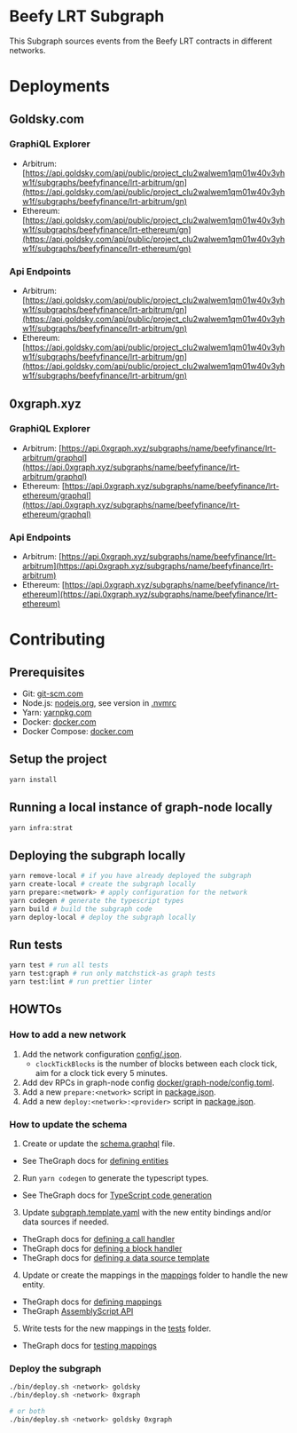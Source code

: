 # Beefy LRT Subgraph

This Subgraph sources events from the Beefy LRT contracts in different networks.

# Deployments

## Goldsky.com

### GraphiQL Explorer

- Arbitrum: [https://api.goldsky.com/api/public/project_clu2walwem1qm01w40v3yhw1f/subgraphs/beefyfinance/lrt-arbitrum/gn](https://api.goldsky.com/api/public/project_clu2walwem1qm01w40v3yhw1f/subgraphs/beefyfinance/lrt-arbitrum/gn)
- Ethereum: [https://api.goldsky.com/api/public/project_clu2walwem1qm01w40v3yhw1f/subgraphs/beefyfinance/lrt-ethereum/gn](https://api.goldsky.com/api/public/project_clu2walwem1qm01w40v3yhw1f/subgraphs/beefyfinance/lrt-ethereum/gn)

### Api Endpoints

- Arbitrum: [https://api.goldsky.com/api/public/project_clu2walwem1qm01w40v3yhw1f/subgraphs/beefyfinance/lrt-arbitrum/gn](https://api.goldsky.com/api/public/project_clu2walwem1qm01w40v3yhw1f/subgraphs/beefyfinance/lrt-arbitrum/gn)
- Ethereum: [https://api.goldsky.com/api/public/project_clu2walwem1qm01w40v3yhw1f/subgraphs/beefyfinance/lrt-arbitrum/gn](https://api.goldsky.com/api/public/project_clu2walwem1qm01w40v3yhw1f/subgraphs/beefyfinance/lrt-arbitrum/gn)

## 0xgraph.xyz

### GraphiQL Explorer

- Arbitrum: [https://api.0xgraph.xyz/subgraphs/name/beefyfinance/lrt-arbitrum/graphql](https://api.0xgraph.xyz/subgraphs/name/beefyfinance/lrt-arbitrum/graphql)
- Ethereum: [https://api.0xgraph.xyz/subgraphs/name/beefyfinance/lrt-ethereum/graphql](https://api.0xgraph.xyz/subgraphs/name/beefyfinance/lrt-ethereum/graphql)

### Api Endpoints

- Arbitrum: [https://api.0xgraph.xyz/subgraphs/name/beefyfinance/lrt-arbitrum](https://api.0xgraph.xyz/subgraphs/name/beefyfinance/lrt-arbitrum)
- Ethereum: [https://api.0xgraph.xyz/subgraphs/name/beefyfinance/lrt-ethereum](https://api.0xgraph.xyz/subgraphs/name/beefyfinance/lrt-ethereum)

# Contributing

## Prerequisites

- Git: [git-scm.com](https://git-scm.com)
- Node.js: [nodejs.org](https://nodejs.org), see version in [.nvmrc](.nvmrc)
- Yarn: [yarnpkg.com](https://yarnpkg.com)
- Docker: [docker.com](https://www.docker.com)
- Docker Compose: [docker.com](https://docs.docker.com/compose/install/)

## Setup the project

```bash
yarn install
```

## Running a local instance of graph-node locally

```bash
yarn infra:strat
```

## Deploying the subgraph locally

```bash
yarn remove-local # if you have already deployed the subgraph
yarn create-local # create the subgraph locally
yarn prepare:<network> # apply configuration for the network
yarn codegen # generate the typescript types
yarn build # build the subgraph code
yarn deploy-local # deploy the subgraph locally
```

## Run tests

```bash
yarn test # run all tests
yarn test:graph # run only matchstick-as graph tests
yarn test:lint # run prettier linter
```

## HOWTOs

### How to add a new network

1. Add the network configuration [config/<network>.json](config/).
   - `clockTickBlocks` is the number of blocks between each clock tick, aim for a clock tick every 5 minutes.
2. Add dev RPCs in graph-node config [docker/graph-node/config.toml](docker/graph-node/config.toml).
3. Add a new `prepare:<network>` script in [package.json](package.json).
4. Add a new `deploy:<network>:<provider>` script in [package.json](package.json).

### How to update the schema

1. Create or update the [schema.graphql](schema.graphql) file.

- See TheGraph docs for [defining entities](https://thegraph.com/docs/en/developing/creating-a-subgraph/#defining-entities)

2. Run `yarn codegen` to generate the typescript types.

- See TheGraph docs for [TypeScript code generation](https://thegraph.com/docs/en/developing/creating-a-subgraph/#code-generation)

3. Update [subgraph.template.yaml](subgraph.template.yaml) with the new entity bindings and/or data sources if needed.

- TheGraph docs for [defining a call handler](https://thegraph.com/docs/en/developing/creating-a-subgraph/#defining-a-call-handler)
- TheGraph docs for [defining a block handler](https://thegraph.com/docs/en/developing/creating-a-subgraph/#block-handlers)
- TheGraph docs for [defining a data source template](https://thegraph.com/docs/en/developing/creating-a-subgraph/#data-source-templates)

4. Update or create the mappings in the [mappings](src/mappings) folder to handle the new entity.

- TheGraph docs for [defining mappings](https://thegraph.com/docs/en/developing/creating-a-subgraph/#mapping-function)
- TheGraph [AssemblyScript API](https://thegraph.com/docs/en/developing/graph-ts/api/)

5. Write tests for the new mappings in the [tests](tests/) folder.

- TheGraph docs for [testing mappings](https://thegraph.com/docs/en/developing/unit-testing-framework/)

### Deploy the subgraph

```bash
./bin/deploy.sh <network> goldsky
./bin/deploy.sh <network> 0xgraph

# or both
./bin/deploy.sh <network> goldsky 0xgraph
```
